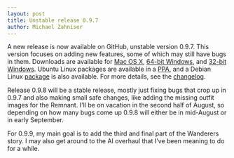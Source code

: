 ```yaml
---
layout: post
title: Unstable release 0.9.7
author: Michael Zahniser
---
```

A new release is now available on GitHub, unstable version 0.9.7. This version focuses on adding new features, some of which may still have bugs in them. Downloads are available for [Mac OS X](https://github.com/endless-sky/endless-sky/releases/download/v0.9.7/endless-sky-macosx-0.9.7.dmg), [64-bit Windows](https://github.com/endless-sky/endless-sky/releases/download/v0.9.7/endless-sky-win64-0.9.7.zip), and [32-bit Windows](https://github.com/endless-sky/endless-sky/releases/download/v0.9.7/endless-sky-win32-0.9.7.zip). Ubuntu Linux packages are available in a [PPA](https://launchpad.net/~mzahniser/+archive/ubuntu/endless-sky), and a Debian Linux [package](https://packages.debian.org/endless-sky) is also available. For more details, see the [changelog](https://github.com/endless-sky/endless-sky/blob/v0.9.7/changelog).

Release 0.9.8 will be a stable release, mostly just fixing bugs that crop up in 0.9.7 and also making small safe changes, like adding the missing outfit images for the Remnant. I'll be on vacation in the second half of August, so depending on how many bugs come up 0.9.8 will either be in mid-August or in early September.

For 0.9.9, my main goal is to add the third and final part of the Wanderers story. I may also get around to the AI overhaul that I've been meaning to do for a while.
